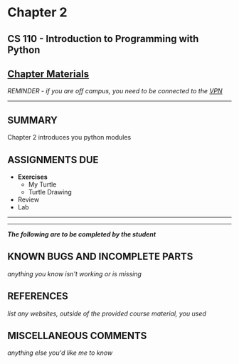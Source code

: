 # Chapter 2

## CS 110 - Introduction to Programming with Python

## [Chapter Materials](http://sm-web.cs.binghamton.edu/cs110-a0-summer-22/chapter-2)

*REMINDER - if you are off campus, you need to be connected to the [VPN](https://binghamton.service-now.com/sp?id=kb_article_view&sys_kb_id=c9cb558cdb6f8410de8df4641f9619a8)*

***

## SUMMARY

Chapter 2 introduces you python modules

## ASSIGNMENTS DUE

* **Exercises**
    * My Turtle
    * Turtle Drawing
* Review
* Lab

***
***
***The following are to be completed by the student***

## KNOWN BUGS AND INCOMPLETE PARTS

*anything you know isn't working or is missing*


## REFERENCES

*list any websites, outside of the provided course material, you used*

## MISCELLANEOUS COMMENTS

*anything else you'd like me to know*
